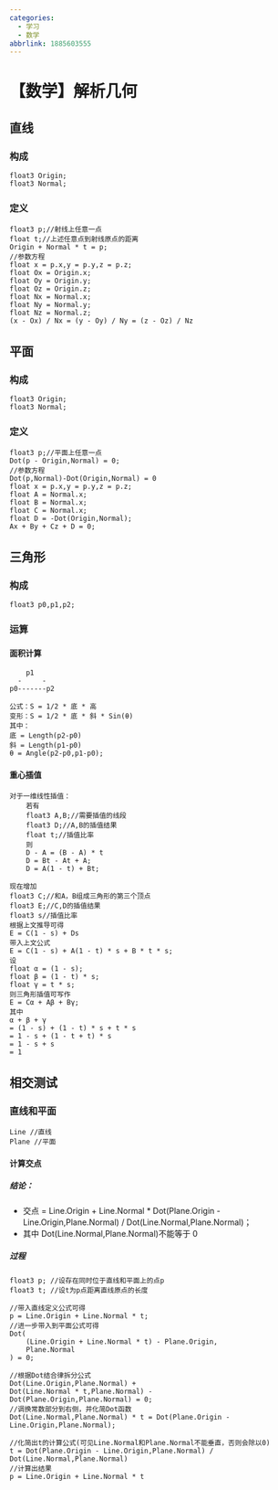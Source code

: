 ```yaml
---
categories:
  - 学习
  - 数学
abbrlink: 1885603555
---
```

# 【数学】解析几何

## 直线

### 构成

```
float3 Origin;
float3 Normal;
```

### 定义

```
float3 p;//射线上任意一点
float t;//上述任意点到射线原点的距离
Origin + Normal * t = p;
//参数方程
float x = p.x,y = p.y,z = p.z;
float Ox = Origin.x;
float Oy = Origin.y;
float Oz = Origin.z;
float Nx = Normal.x;
float Ny = Normal.y;
float Nz = Normal.z;
(x - Ox) / Nx = (y - Oy) / Ny = (z - Oz) / Nz
```

## 平面

### 构成

```
float3 Origin;
float3 Normal;
```

### 定义

```
float3 p;//平面上任意一点
Dot(p - Origin,Normal) = 0;
//参数方程
Dot(p,Normal)-Dot(Origin,Normal) = 0
float x = p.x,y = p.y,z = p.z;
float A = Normal.x;
float B = Normal.x;
float C = Normal.x;
float D = -Dot(Origin,Normal);
Ax + By + Cz + D = 0;
```

## 三角形

### 构成

```
float3 p0,p1,p2;
```

### 运算

#### 面积计算

```
    p1
  -     -
p0-------p2

公式：S = 1/2 * 底 * 高
变形：S = 1/2 * 底 * 斜 * Sin(θ)
其中：
底 = Length(p2-p0)
斜 = Length(p1-p0)
θ = Angle(p2-p0,p1-p0);
```

#### 重心插值

```
对于一维线性插值：
    若有
    float3 A,B;//需要插值的线段
    float3 D;//A,B的插值结果
    float t;//插值比率
    则
    D - A = (B - A) * t
    D = Bt - At + A;
    D = A(1 - t) + Bt;

现在增加
float3 C;//和A，B组成三角形的第三个顶点
float3 E;//C,D的插值结果
float3 s//插值比率
根据上文推导可得
E = C(1 - s) + Ds
带入上文公式
E = C(1 - s) + A(1 - t) * s + B * t * s;
设
float α = (1 - s);
float β = (1 - t) * s;
float γ = t * s;
则三角形插值可写作
E = Cα + Aβ + Bγ;
其中
α + β + γ
= (1 - s) + (1 - t) * s + t * s
= 1 - s + (1 - t + t) * s
= 1 - s + s
= 1
```

## 相交测试

### 直线和平面

```
Line //直线
Plane //平面
```

#### 计算交点

##### 结论：

- 交点 = Line.Origin + Line.Normal \* Dot(Plane.Origin - Line.Origin,Plane.Normal) / Dot(Line.Normal,Plane.Normal)；
- 其中 Dot(Line.Normal,Plane.Normal)不能等于 0

##### 过程

```
float3 p; //设存在同时位于直线和平面上的点p
float3 t; //设t为p点距离直线原点的长度

//带入直线定义公式可得
p = Line.Origin + Line.Normal * t;
//进一步带入到平面公式可得
Dot(
    (Line.Origin + Line.Normal * t) - Plane.Origin,
    Plane.Normal
) = 0;

//根据Dot结合律拆分公式
Dot(Line.Origin,Plane.Normal) +
Dot(Line.Normal * t,Plane.Normal) -
Dot(Plane.Origin,Plane.Normal) = 0;
//调换常数部分到右侧，并化简Dot函数
Dot(Line.Normal,Plane.Normal) * t = Dot(Plane.Origin - Line.Origin,Plane.Normal);

//化简出t的计算公式(可见Line.Normal和Plane.Normal不能垂直，否则会除以0)
t = Dot(Plane.Origin - Line.Origin,Plane.Normal) / Dot(Line.Normal,Plane.Normal)
//计算出结果
p = Line.Origin + Line.Normal * t
```
